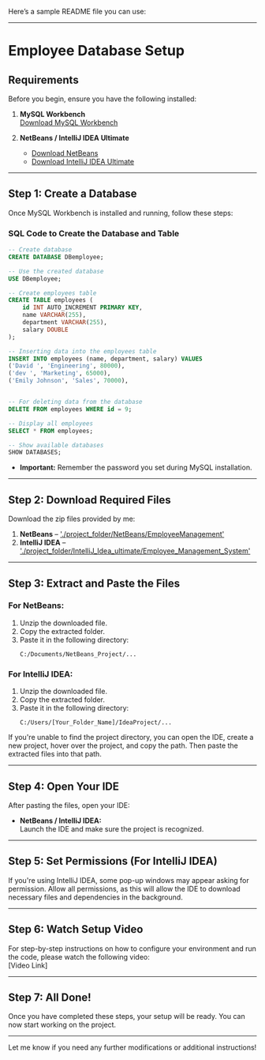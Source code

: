 Here’s a sample README file you can use:

---

# Employee Database Setup

## Requirements

Before you begin, ensure you have the following installed:

1. **MySQL Workbench**  
   [Download MySQL Workbench](https://dev.mysql.com/downloads/workbench/)

2. **NetBeans / IntelliJ IDEA Ultimate**
   - [Download NetBeans](https://netbeans.apache.org/download/index.html)
   - [Download IntelliJ IDEA Ultimate](https://www.jetbrains.com/idea/download/)

---

## Step 1: Create a Database

Once MySQL Workbench is installed and running, follow these steps:

### SQL Code to Create the Database and Table

```sql
-- Create database
CREATE DATABASE DBemployee;

-- Use the created database
USE DBemployee;

-- Create employees table
CREATE TABLE employees (
    id INT AUTO_INCREMENT PRIMARY KEY,
    name VARCHAR(255),
    department VARCHAR(255),
    salary DOUBLE
);

-- Inserting data into the employees table
INSERT INTO employees (name, department, salary) VALUES
('David ', 'Engineering', 80000),
('dev ', 'Marketing', 65000),
('Emily Johnson', 'Sales', 70000),


-- For deleting data from the database
DELETE FROM employees WHERE id = 9;

-- Display all employees
SELECT * FROM employees;

-- Show available databases
SHOW DATABASES;
```

- **Important:** Remember the password you set during MySQL installation.

---

## Step 2: Download Required Files

Download the zip files provided by me:

1. **NetBeans** – ['./project_folder/NetBeans/EmployeeManagement'](https://github.com/devanandd7/academic_help/blob/main/(AIP)_2_sem/exp3/project_folder/NetBeans/Employee_Management_System.zip)
2. **IntelliJ IDEA** – ['./project_folder/IntelliJ_Idea_ultimate/Employee_Management_System'](./project_folder/IntelliJ_Idea_ultimate/Employee_Management_System)

---

## Step 3: Extract and Paste the Files

### For NetBeans:

1. Unzip the downloaded file.
2. Copy the extracted folder.
3. Paste it in the following directory:
   ```
   C:/Documents/NetBeans_Project/...
   ```

### For IntelliJ IDEA:

1. Unzip the downloaded file.
2. Copy the extracted folder.
3. Paste it in the following directory:
   ```
   C:/Users/[Your_Folder_Name]/IdeaProject/...
   ```

If you're unable to find the project directory, you can open the IDE, create a new project, hover over the project, and copy the path. Then paste the extracted files into that path.

---

## Step 4: Open Your IDE

After pasting the files, open your IDE:

- **NetBeans / IntelliJ IDEA:**  
   Launch the IDE and make sure the project is recognized.

---

## Step 5: Set Permissions (For IntelliJ IDEA)

If you're using IntelliJ IDEA, some pop-up windows may appear asking for permission. Allow all permissions, as this will allow the IDE to download necessary files and dependencies in the background.

---

## Step 6: Watch Setup Video

For step-by-step instructions on how to configure your environment and run the code, please watch the following video:  
[Video Link]

---

## Step 7: All Done!

Once you have completed these steps, your setup will be ready. You can now start working on the project.

---

Let me know if you need any further modifications or additional instructions!
